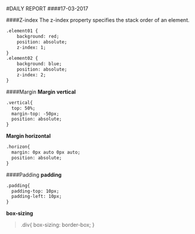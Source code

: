 #DAILY REPORT
####17-03-2017

####Z-index
The z-index property specifies the stack order of an element.
```html
.element01 {
    background: red;
    position: absolute;
    z-index: 1;
}
.element02 {
    background: blue;
    position: absolute;
    z-index: 2;
}
```

####Margin
**Margin vertical**
```html
.vertical{
  top: 50%;
  margin-top: -50px;
  position: absolute;
}
```
**Margin horizontal**
```html
.horizon{
  margin: 0px auto 0px auto;
  position: absolute;
}
```

####Padding
**padding**
```html
.padding{
  padding-top: 10px;
  padding-left: 10px;
}
````
**box-sizing**
> .div{ box-sizing: border-box; }

